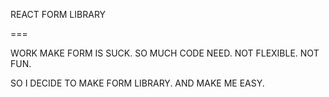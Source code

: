 REACT FORM LIBRARY

===

WORK MAKE FORM IS SUCK. SO MUCH CODE NEED. NOT FLEXIBLE. NOT FUN.

SO I DECIDE TO MAKE FORM LIBRARY. AND MAKE ME EASY.